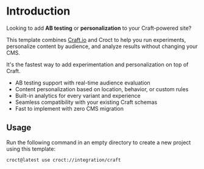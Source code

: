 # Introduction

Looking to add **AB testing** or **personalization** to your Craft-powered site?

This template combines [Craft.io](https://craft.io/?utm_source=croct) and Croct to help you run experiments,
personalize content by audience, and analyze results without changing your CMS.

It's the fastest way to add experimentation and personalization on top of Craft.

* AB testing support with real-time audience evaluation
* Content personalization based on location, behavior, or custom rules
* Built-in analytics for every variant and experience
* Seamless compatibility with your existing Craft schemas
* Fast to implement with zero CMS migration

## Usage

Run the following command in an empty directory to create a new project using this template:

```croct-cmd
croct@latest use croct://integration/craft
```
